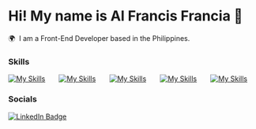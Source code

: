 Hi! My name is Al Francis Francia 👋
========================================================================================================================================

🌍  I am a Front-End Developer based in the Philippines.
<br/>

### Skills

[![My Skills](https://skillicons.dev/icons?i=html,css)](https://skillicons.dev) &nbsp;&nbsp;&nbsp;&nbsp;&nbsp; 
[![My Skills](https://skillicons.dev/icons?i=js,vue)](https://skillicons.dev) &nbsp;&nbsp;&nbsp;&nbsp;&nbsp; 
[![My Skills](https://skillicons.dev/icons?i=sass,tailwind)](https://skillicons.dev) &nbsp;&nbsp;&nbsp;&nbsp;&nbsp; 
[![My Skills](https://skillicons.dev/icons?i=php,laravel)](https://skillicons.dev) &nbsp;&nbsp;&nbsp;&nbsp;&nbsp; 
[![My Skills](https://skillicons.dev/icons?i=figma)](https://skillicons.dev)
<br/>

### Socials

<div id="badges">
  <a href="https://www.linkedin.com/in/al-francis-francia-913863287/" target="_blank">
    <img src="https://img.shields.io/badge/LinkedIn-blue?style=for-the-badge&logo=linkedin&logoColor=white" alt="LinkedIn Badge"/>
  </a>
</div>

